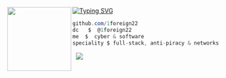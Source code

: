 [![Typing SVG](https://readme-typing-svg.herokuapp.com?font=Roboto+Mono&lines=foreignsystems,+your+provider)](https://git.io/typing-svg)
<img align="left" src="https://upload.wikimedia.org/wikipedia/commons/thumb/c/c9/Black_star.png/1069px-Black_star.png" width="147"/> 

```csharp
github.com/1foreign22
dc   $  @1foreign22
me  $  cyber & software
speciality $ full-stack, anti-piracy & networks
```
&zwnj; 
&zwnj; 
![](https://komarev.com/ghpvc/?username=1foreign22)

